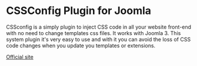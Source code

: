 # CSSConfig Plugin for Joomla
CSSconfig is a simply plugin to inject CSS code in all your website front-end with no need to change templates css files. It works with Joomla 3. This system plugin it's very easy to use and with it you can avoid the loss of CSS code changes when you update you templates or extensions.

[Official site](https://www.joomlaempresa.es/en/)